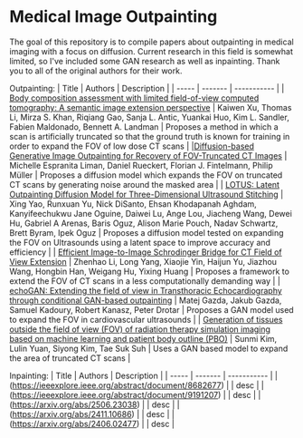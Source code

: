 # Medical Image Outpainting
The goal of this repository is to compile papers about outpainting in medical imaging with a focus on diffusion. Current research in this field is somewhat limited, so I've included some GAN research as well as inpainting. Thank you to all of the original authors for their work.

Outpainting:
| Title | Authors | Description |
| ----- | ------- | ----------- |
| [Body composition assessment with limited field-of-view computed tomography: A semantic image extension perspective](https://www.sciencedirect.com/science/article/abs/pii/S1361841523001123?via%3Dihub) | Kaiwen Xu, Thomas Li, Mirza S. Khan, Riqiang Gao, Sanja L. Antic, Yuankai Huo, Kim L. Sandler, Fabien Maldonado, Bennett A. Landman | Proposes a method in which a scan is artificially truncated so that the ground truth is known for training in order to expand the FOV of low dose CT scans |
|[Diffusion-based Generative Image Outpainting for Recovery of FOV-Truncated CT Images](https://arxiv.org/abs/2406.04769) | Michelle Espranita Liman, Daniel Rueckert, Florian J. Fintelmann, Philip Müller | Proposes a diffusion model which expands the FOV on truncated CT scans by generating noise around the masked area |
| [LOTUS: Latent Outpainting Diffusion Model for Three-Dimensional Ultrasound Stitching](https://openreview.net/forum?id=EyaeQLYCZP) | Xing Yao, Runxuan Yu, Nick DiSanto, Ehsan Khodapanah Aghdam, Kanyifeechukwu Jane Oguine, Daiwei Lu, Ange Lou, Jiacheng Wang, Dewei Hu, Gabriel A Arenas, Baris Oguz, Alison Marie Pouch, Nadav Schwartz, Brett Byram, Ipek Oguz | Proposes a diffusion model tested on expanding the FOV on Ultrasounds using a latent space to improve accuracy and efficiency |
| [Efficient Image-to-Image Schrodinger Bridge for CT Field of View Extension](https://arxiv.org/abs/2508.11211) | Zhenhao Li, Long Yang, Xiaojie Yin, Haijun Yu, Jiazhou Wang, Hongbin Han, Weigang Hu, Yixing Huang | Proposes a framework to extend the FOV of CT scans in a less computationally demanding way |
| [echoGAN: Extending the field of view in Transthoracic Echocardiography through conditional GAN-based outpainting](https://www.sciencedirect.com/science/article/pii/S016926072500286X) | Matej Gazda, Jakub Gazda, Samuel Kadoury, Robert Kanasz, Peter Drotar | Proposes a GAN model used to expand the FOV in cardiovascular ultrasounds | 
| [Generation of tissues outside the field of view (FOV) of radiation therapy simulation imaging based on machine learning and patient body outline (PBO)](https://ro-journal.biomedcentral.com/articles/10.1186/s13014-023-02384-4) | Sunmi Kim, Lulin Yuan, Siyong Kim, Tae Suk Suh | Uses a GAN based model to expand the area of truncated CT scans |


Inpainting: 
| Title | Authors | Description |
| ----- | ------- | ----------- |
| (https://ieeexplore.ieee.org/abstract/document/8682677) |  | desc |
| (https://ieeexplore.ieee.org/abstract/document/9191207) |  | desc |
| (https://arxiv.org/abs/2506.23038) |  | desc |
| (https://arxiv.org/abs/2411.10686) |  | desc |
| (https://arxiv.org/abs/2406.02477) |  | desc |
